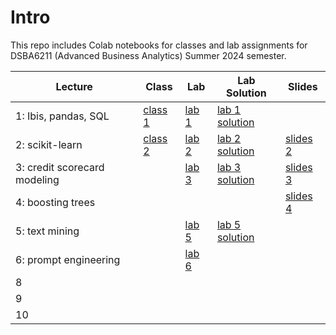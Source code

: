 # Intro

This repo includes Colab notebooks for classes and lab assignments for DSBA6211 (Advanced Business Analytics) Summer 2024 semester.

| Lecture    | Class                                                                                                          | Lab                                                                                                        | Lab Solution | Slides |
|----|----------------------------------------------------------------------------------------------------------------|------------------------------------------------------------------------------------------------------------|--------------|--------|
| 1: Ibis, pandas, SQL  | [class 1](https://github.com/wesslen/dsba6211-summer2024/blob/main/notebooks/dsba6211_summer2024_class1.ipynb) | [lab 1](https://github.com/wesslen/dsba6211-summer2024/blob/main/notebooks/dsba6211_summer2024_lab1.ipynb) | [lab 1 solution](https://github.com/wesslen/dsba6211-summer2024/blob/main/notebooks/solutions/dsba6211_summer2024_lab1_solutions.ipynb)             | |
| 2: scikit-learn  | [class 2](https://github.com/wesslen/dsba6211-summer2024/blob/main/notebooks/dsba6211_summer2024_class2.ipynb) | [lab 2](https://github.com/wesslen/dsba6211-summer2024/blob/main/notebooks/dsba6211_summer2024_lab2.ipynb) | [lab 2 solution](https://github.com/wesslen/dsba6211-summer2024/blob/main/notebooks/dsba6211_summer2024_lab2_solutions.ipynb)             | [slides 2](https://dsba6211-summer2024-scikit-learn.netlify.app/) |
| 3: credit scorecard modeling  |  |  [lab 3](https://github.com/wesslen/dsba6211-summer2024/blob/main/notebooks/dsba6211_summer2024_lab3.ipynb)  |  [lab 3 solution](https://github.com/wesslen/dsba6211-summer2024/blob/main/notebooks/dsba6211_summer2024_lab3_solutions.ipynb)            | [slides 3](https://dsba6211-summer2024-credit-scorecard.netlify.app/) | 
| 4: boosting trees  |                                                                                                                |                                                                                                            |              | [slides 4](https://dsba6211-summer2024-ensembles.netlify.app/) |
| 5: text mining  |                                                                                                                | [lab 5](https://github.com/wesslen/dsba6211-summer2024/blob/main/notebooks/dsba6211_summer2024_lab05.ipynb)                                                                                                           |  [lab 5 solution](https://github.com/wesslen/dsba6211-summer2024/blob/main/notebooks/solutions/dsba6211_summer2024_lab05_solutions.ipynb)            |
| 6: prompt engineering  |                                                                                                                |  [lab 6](https://github.com/wesslen/dsba6211-summer2024/blob/main/notebooks/dsba6211_summer2024_lab6.ipynb)                                                                                                          |              |
| 8  |                                                                                                                |                                                                                                            |              |
| 9  |                                                                                                                |                                                                                                            |              |
| 10 |                                                                                                                |                                                                                                            |              |
